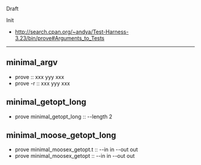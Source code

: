 Draft


Init

* http://search.cpan.org/~andya/Test-Harness-3.23/bin/prove#Arguments_to_Tests


----
## minimal_argv
* prove :: xxx yyy xxx
* prove -r :: xxx yyy xxx

## minimal_getopt_long 
* prove minimal_getopt_long ::  --length 2

## minimal_moose_getopt_long 
* prove minimal_moosex_getopt.t :: --in in --out out
* prove minimal_moosex_getopt   :: --in in --out out

